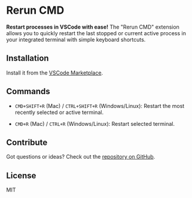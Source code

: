 # Rerun CMD

**Restart processes in VSCode with ease!** The "Rerun CMD" extension allows you to quickly restart the last stopped or current active process in your integrated terminal with simple keyboard shortcuts.

## Installation

Install it from the [VSCode Marketplace](https://marketplace.visualstudio.com/items?itemName=feli0x.rerun-cmd).

## Commands

- `CMD+SHIFT+R` (Mac) / `CTRL+SHIFT+R` (Windows/Linux): Restart the most recently selected or active terminal.

- `CMD+R` (Mac) / `CTRL+R` (Windows/Linux): Restart selected terminal.

## Contribute

Got questions or ideas? Check out the [repository on GitHub](https://github.com/feli0x/vsce-rerun-cmd).

## License

MIT
